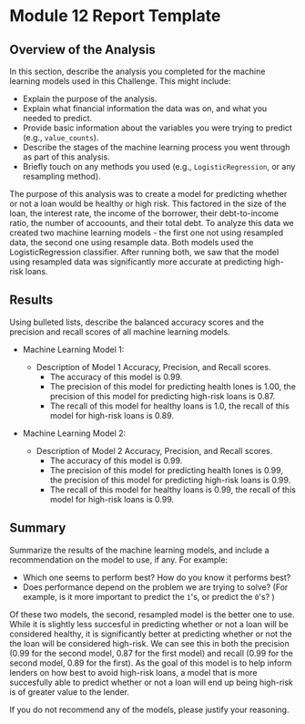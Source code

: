 # Module 12 Report Template

## Overview of the Analysis

In this section, describe the analysis you completed for the machine learning models used in this Challenge. This might include:

* Explain the purpose of the analysis.
* Explain what financial information the data was on, and what you needed to predict.
* Provide basic information about the variables you were trying to predict (e.g., `value_counts`).
* Describe the stages of the machine learning process you went through as part of this analysis.
* Briefly touch on any methods you used (e.g., `LogisticRegression`, or any resampling method).

The purpose of this analysis was to create a model for predicting whether or not a loan would be healthy or high risk. This factored in the size of the loan, the interest rate, the income of the borrower, their debt-to-income ratio, the number of accoounts, and their total debt. To analyze this data we created two machine learning models - the first one not using resampled data, the second one using resample data. Both models used the LogisticRegression classifier. After running both, we saw that the model using resampled data was significantly more accurate at predicting high-risk loans.

## Results

Using bulleted lists, describe the balanced accuracy scores and the precision and recall scores of all machine learning models.

* Machine Learning Model 1:
  * Description of Model 1 Accuracy, Precision, and Recall scores.
    * The accuracy of this model is 0.99.
    * The precision of this model for predicting health lones is 1.00, the precision of this model for predicting high-risk loans is 0.87.
    * The recall of this model for healthy loans is 1.0, the recall of this model for high-risk loans is 0.89.



* Machine Learning Model 2:
  * Description of Model 2 Accuracy, Precision, and Recall scores.
    * The accuracy of this model is 0.99.
    * The precision of this model for predicting health lones is 0.99, the precision of this model for predicting high-risk loans is 0.99.
    * The recall of this model for healthy loans is 0.99, the recall of this model for high-risk loans is 0.99.

## Summary

Summarize the results of the machine learning models, and include a recommendation on the model to use, if any. For example:
* Which one seems to perform best? How do you know it performs best?
* Does performance depend on the problem we are trying to solve? (For example, is it more important to predict the `1`'s, or predict the `0`'s? )

Of these two models, the second, resampled model is the better one to use. While it is slightly less succesful in predicting whether or not a loan will be considered healthy, it is significantly better at predicting whether or not the the loan will be considered high-risk. We can see this in both the precision (0.99 for the second model, 0.87 for the first model) and recall (0.99 for the second model, 0.89 for the first). As the goal of this model is to help inform lenders on how best to avoid high-risk loans, a model that is more succesfully able to predict whether or not a loan will end up being high-risk is of greater value to the lender. 

If you do not recommend any of the models, please justify your reasoning.
